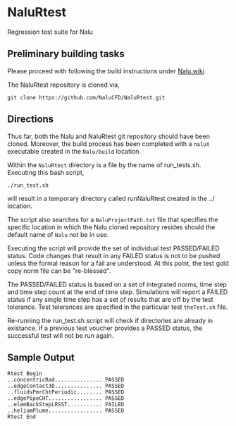 NaluRtest
=========

Regression test suite for Nalu

## Preliminary building tasks

Please proceed with following the build instructions under [Nalu.wiki](https://github.com/NaluCFD/Nalu/wiki/Build_instructions)

The NaluRtest repository is cloned via,

	git clone https://github.com/NaluCFD/NaluRtest.git
	
## Directions

Thus far, both the Nalu and NaluRtest git repository should have been cloned. Moreover, the build process has been completed with a `naluX` executable created in the `Nalu/build` location.

Within the `NaluRtest` directory is a file by the name of run_tests.sh. Executing this bash script,

	./run_test.sh
	
will result in a temporary directory called runNaluRtest created in the ../ location.

The script also searches for a `NaluProjectPath.txt` file that specifies the specific location in which the Nalu cloned repository resides should the default name of `Nalu` not be in use.

Executing the script will provide the set of individual test PASSED/FAILED status. Code changes that result in any FAILED status is not to be pushed unless the formal reason for a fail are understood. At this point, the test gold copy norm file can be "re-blessed".

The PASSED/FAILED status is based on a set of integrated norms, time step and time step count at the end of time step. Simulations will report a FAILED status if any single time step has a set of results that are off by the test tolerance. Test tolerances are specified in the particular test `theTest.sh` file.

Re-running the run_test.sh script will check if directories are already in existance. If a previous test voucher provides a PASSED status, the successful test will not be run again. 

## Sample Output

	Rtest Begin
	..concentricRad............... PASSED
	..edgeContact3D............... PASSED
	..fluidsPmrChtPeriodic........ PASSED
	..edgePipeCHT................. PASSED
	..elemBackStepLRSST........... FAILED
	..heliumPlume................. PASSED
	Rtest End
